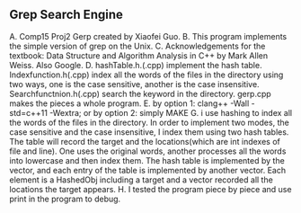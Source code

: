 
## Grep Search Engine
A. Comp15 Proj2 Gerp created by Xiaofei Guo.
B. This program implements the simple version of grep on the Unix.
C. Acknowledgements for the textbook: Data Structure and Algorithm Analysis in C++ by  Mark Allen Weiss. Also Google.
D. hashTable.h.(.cpp) implement the hash table. Indexfunction.h(.cpp) index all the words of the files in the directory using two ways, one is the case sensitive, another is the case insensitive. Searchfunctnion.h(.cpp) search the keyword in the directory. gerp.cpp makes the pieces a whole program.
E. by option 1: clang++ -Wall -std=c++11 -Wextra; or by option 2: simply MAKE
G. i use hashing to index all the words of the files in the directory. In order to implement two modes, the case sensitive and the case insensitive, I index them using two hash tables.
The table will record the target and the locations(which are int indexes of file and line). One uses the original words, another processes all the words into lowercase and then index them. The hash table is implemented by the vector, and each entry of the table is implemented by another vector. Each element is a HashedObj including a target and a vector recorded all the locations the target appears.
H.  I tested the program piece by piece and use print in the program to debug. 
